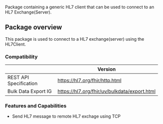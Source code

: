 Package containing a generic HL7 client that can be used to connect to an HL7 Exchange(Server).

## Package overview

This package is used to connect to a HL7 exchange(server) using the HL7Client.

### Compatibility

|                        | Version                                        |
|------------------------|------------------------------------------------|
| REST API Specification | <https://hl7.org/fhir/http.html>               |
| Bulk Data Export IG    | <https://hl7.org/fhir/uv/bulkdata/export.html> |

### Features and Capabilities

* Send HL7 message to remote HL7 exchage using TCP
